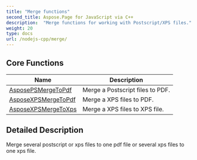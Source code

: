 ```yaml
---
title: "Merge functions"
second_title: Aspose.Page for JavaScript via C++
description:  "Merge functions for working with Postscript/XPS files."
weight: 20
type: docs
url: /nodejs-cpp/merge/
---
```


## Core Functions

|      Name      |  Description   |
| -------------- | -------------- |
| [AsposePSMergeToPdf](./psmergetopdf/) | Merge a Postscript files to PDF. |
| [AsposeXPSMergeToPdf](./xpsmergetopdf/) | Merge a XPS files to PDF. |
| [AsposeXPSMergeToXps](./xpsmergetopdf/) | Merge a XPS files to XPS file. |

## Detailed Description

Merge several postscript or xps files to one pdf file or several xps files to one xps file.


